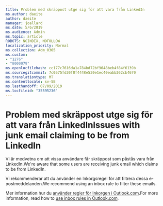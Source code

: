 ```yaml
---
title: Problem med skräppost utge sig för att vara från LinkedIn
ms.author: daeite
author: daeite
manager: joallard
ms.date: 5/6/2019
ms.audience: Admin
ms.topic: article
ROBOTS: NOINDEX, NOFOLLOW
localization_priority: Normal
ms.collection: Adm_O365
ms.custom:
- "1276"
- "8000079"
ms.openlocfilehash: cc177c7616da1a784bd72bf9648beb4f84f6139b
ms.sourcegitcommit: 7c0575fd30f0f4448e530e1ec40eabb362cb4670
ms.translationtype: MT
ms.contentlocale: sv-SE
ms.lasthandoff: 07/09/2019
ms.locfileid: "35595236"
---
```

# <a name="issues-with-junk-email-claiming-to-be-from-linkedin"></a><span data-ttu-id="3f650-102">Problem med skräppost utge sig för att vara från LinkedIn</span><span class="sxs-lookup"><span data-stu-id="3f650-102">Issues with junk email claiming to be from LinkedIn</span></span>

<span data-ttu-id="3f650-103">Vi är medvetna om att vissa användare får skräppost som påstås vara från LinkedIn.</span><span class="sxs-lookup"><span data-stu-id="3f650-103">We're aware that some users are receiving junk email which claims to be from LinkedIn.</span></span>

<span data-ttu-id="3f650-104">Vi rekommenderar att du använder en Inkorgsregel för att filtrera dessa e-postmeddelanden.</span><span class="sxs-lookup"><span data-stu-id="3f650-104">We recommend using an inbox rule to filter these emails.</span></span>

<span data-ttu-id="3f650-105">Mer information hur du [använder regler för Inkorgen i Outlook.com](https://support.office.com/article/4b094371-a5d7-49bd-8b1b-4e4896a7cc5d?wt.mc_id=Office_Outlook_com_Alchemy).</span><span class="sxs-lookup"><span data-stu-id="3f650-105">For more information, read how to [use inbox rules in Outlook.com](https://support.office.com/article/4b094371-a5d7-49bd-8b1b-4e4896a7cc5d?wt.mc_id=Office_Outlook_com_Alchemy).</span></span>